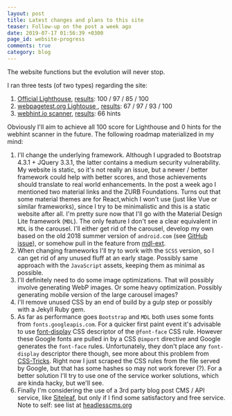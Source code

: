 ```yaml
---
layout: post
title: Latest changes and plans to this site
teaser: Follow-up on the post a week ago
date: 2019-07-17 01:56:39 +0300
page_id: website-progress
comments: true
category: blog
---
```

The website functions but the evolution will never stop.

I ran three tests (of two types) regarding the site:

1. [Official Lighthouse](https://web.dev/measure), [results](https://lighthouse-dot-webdotdevsite.appspot.com/lh/html?url=https://csaba.page): 100 / 97 / 85 / 100
2. [webpagetest.org Lightouse ](https://www.webpagetest.org/lighthouse), [results](https://www.webpagetest.org/result/190718_GP_4c5e4be4ddfa93794928c92bca912b2f/): 67 / 97 / 93 / 100
3. [webhint.io scanner](https://webhint.io/scanner/), [results](https://webhint.io/scanner/faa4b529-e96f-4771-a76d-e1981c495ce8): 66 hints

Obviously I'll aim to achieve all 100 score for Lighthouse and 0 hints for the webhint scanner in the future. The following roadmap materialized in my mind:

1. I'll change the underlying framework. Although I upgraded to Bootstrap 4.3.1 + JQuery 3.3.1, the latter contains a medium security vulnerability. My website is static, so it's not really an issue, but a newer / better framework could help with better scores, and those achievements should translate to real world enhancements. In the post a week ago I mentioned two material links and the ZURB Foundations. Turns out that some material themes are for React,which I won't use (just like Vue or similar frameworks), since I try to be minimalistic and this is a static website after all. I'm pretty sure now that I'll go with the Material Design Lite framework (`MDL`). The only feature I don't see a clear equivalent in `MDL` is the carousel. I'll either get rid of the carousel, develop my own based on the old 2018 summer version of `android.com` (see [GitHub issue](https://github.com/google/material-design-lite/issues/4144)), or somehow pull in the feature from [mdl-ext](https://github.com/leifoolsen/mdl-ext).
2. When changing frameworks I'll try to work with the `SCSS` version, so I can get rid of any unused fluff at an early stage. Possibly same approach with the `JavaScript` assets, keeping them as minimal as possible.
3. I'll definitely need to do some image optimizations. That will possibly involve generating WebP images. Or some heavy optimization. Possibly generating mobile version of the large carousel images?
4. I'll remove unused CSS by an end of build by a gulp step or possibly with a Jekyll Ruby gem.
5. As far as performance goes `Bootstrap` and `MDL` both uses some fonts from `fonts.googleapis.com`. For a quicker first paint event it's advisable to use [font-display](https://developer.mozilla.org/en-US/docs/Web/CSS/@font-face/font-display) CSS descriptor of the `@font-face` CSS rule. However these Google fonts are pulled in by a CSS `@import` directive and Google generates the `font-face` rules. Unfortunately, they don't place any `font-display` descriptor there though, see more about this problem from [CSS-Tricks](https://css-tricks.com/google-fonts-and-font-display/). Right now I just scraped the CSS rules from the file served by Google, but that has some hashes so may not work forever (?). For a better solution I'll try to use one of the service worker solutions, which are kinda hacky, but we'll see.
6. Finally I'm considering the use of a 3rd party blog post CMS / API service, like [Siteleaf](https://www.siteleaf.com/), but only if I find some satisfactory and free service. Note to self: see list at [headlesscms.org](https://headlesscms.org/)
